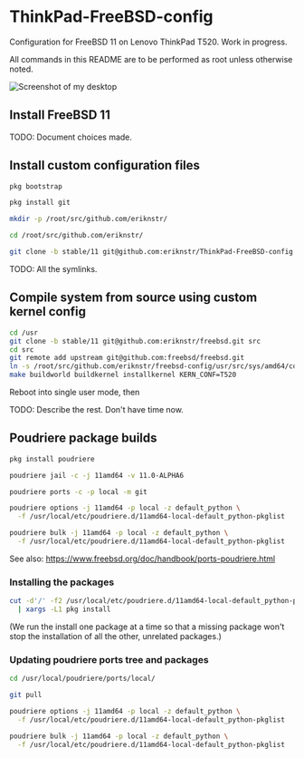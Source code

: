 # ThinkPad-FreeBSD-config

Configuration for FreeBSD 11 on Lenovo ThinkPad T520. Work in progress.

All commands in this README are to be performed as root unless otherwise noted.

![Screenshot of my desktop](https://raw.githubusercontent.com/eriknstr/freebsd-config/screenshots/screenshot.png)

## Install FreeBSD 11

TODO: Document choices made.

## Install custom configuration files

```bash
pkg bootstrap

pkg install git

mkdir -p /root/src/github.com/eriknstr/

cd /root/src/github.com/eriknstr/

git clone -b stable/11 git@github.com:eriknstr/ThinkPad-FreeBSD-config.git
```

TODO: All the symlinks.

## Compile system from source using custom kernel config

```bash
cd /usr
git clone -b stable/11 git@github.com:eriknstr/freebsd.git src
cd src
git remote add upstream git@github.com:freebsd/freebsd.git
ln -s /root/src/github.com/eriknstr/freebsd-config/usr/src/sys/amd64/conf/T520 sys/amd64/conf/T520
make buildworld buildkernel installkernel KERN_CONF=T520
```

Reboot into single user mode, then

TODO: Describe the rest. Don't have time now.

## Poudriere package builds

```bash
pkg install poudriere

poudriere jail -c -j 11amd64 -v 11.0-ALPHA6

poudriere ports -c -p local -m git

poudriere options -j 11amd64 -p local -z default_python \
  -f /usr/local/etc/poudriere.d/11amd64-local-default_python-pkglist

poudriere bulk -j 11amd64 -p local -z default_python \
  -f /usr/local/etc/poudriere.d/11amd64-local-default_python-pkglist
```

See also: https://www.freebsd.org/doc/handbook/ports-poudriere.html

### Installing the packages

```bash
cut -d'/' -f2 /usr/local/etc/poudriere.d/11amd64-local-default_python-pkglist \
  | xargs -L1 pkg install
```

(We run the install one package at a time so that a missing package
 won't stop the installation of all the other, unrelated packages.)

### Updating poudriere ports tree and packages

```bash
cd /usr/local/poudriere/ports/local/

git pull

poudriere options -j 11amd64 -p local -z default_python \
  -f /usr/local/etc/poudriere.d/11amd64-local-default_python-pkglist

poudriere bulk -j 11amd64 -p local -z default_python \
  -f /usr/local/etc/poudriere.d/11amd64-local-default_python-pkglist
```
